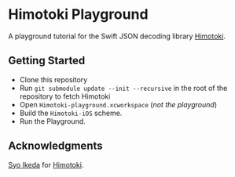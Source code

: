 # Himotoki Playground

A playground tutorial for the Swift JSON decoding library [Himotoki](https://github.com/ikesyo/Himotoki).

## Getting Started

- Clone this repository
-  Run `git submodule update --init --recursive` in the root of the repository to fetch Himotoki
-  Open `Himotoki-playground.xcworkspace`  (_not the playground_)
-  Build the `Himotoki-iOS` scheme. 
-  Run the Playground.

## Acknowledgments

[Syo Ikeda](https://github.com/ikesyo) for [Himotoki](https://github.com/ikesyo/Himotoki). 